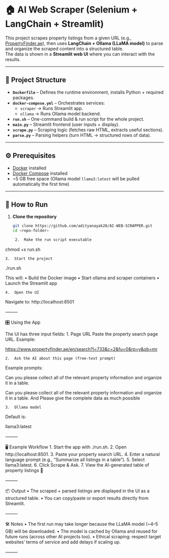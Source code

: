 # 🏠 AI Web Scraper (Selenium + LangChain + Streamlit)

This project scrapes property listings from a given URL (e.g., [PropertyFinder.ae](https://www.propertyfinder.ae)), then uses **LangChain + Ollama (LLaMA model)** to parse and organize the scraped content into a structured table.  
The data is shown in a **Streamlit web UI** where you can interact with the results.

---

## 📂 Project Structure

- **`Dockerfile`** – Defines the runtime environment, installs Python + required packages.  
- **`docker-compose.yml`** – Orchestrates services:  
  - `scraper` → Runs Streamlit app.  
  - `ollama` → Runs Ollama model backend.  
- **`run.sh`** – One-command build & run script for the whole project.  
- **`main.py`** – Streamlit frontend (user inputs + display).  
- **`scrape.py`** – Scraping logic (fetches raw HTML, extracts useful sections).  
- **`parse.py`** – Parsing helpers (turn HTML → structured rows of data).  

---

## ⚙️ Prerequisites

- [Docker](https://docs.docker.com/get-docker/) installed  
- [Docker Compose](https://docs.docker.com/compose/install/) installed  
- ~5 GB free space (Ollama model `llama3:latest` will be pulled automatically the first time)  

---

## 🚀 How to Run

1. **Clone the repository**
   ```bash
   git clone https://github.com/adityanayak20/AI-WEB-SCRAPPER.git
   cd <repo-folder>

	2.	Make the run script executable

chmod +x run.sh


	3.	Start the project

./run.sh

This will:
	•	Build the Docker image
	•	Start ollama and scraper containers
	•	Launch the Streamlit app

	4.	Open the UI
Navigate to: http://localhost:8501

⸻

🎛️ Using the App

The UI has three input fields:
	1.	Page URL
Paste the property search page URL. Example:

https://www.propertyfinder.ae/en/search?l=733&c=2&fu=0&rp=y&ob=mr


	2.	Ask the AI about this page (free-text prompt)
Example prompts:

Can you please collect all of the relevant property information and organize it in a table.

Can you please collect all of the relevant property information and organize it in a table. And Please give the complete data as much possible


	3.	Ollama model
Default is:

llama3:latest



⸻

🖥️ Example Workflow
	1.	Start the app with ./run.sh.
	2.	Open http://localhost:8501.
	3.	Paste your property search URL.
	4.	Enter a natural language prompt (e.g., “Summarize all listings in a table”).
	5.	Select llama3:latest.
	6.	Click Scrape & Ask.
	7.	View the AI-generated table of property listings 🎉

⸻

📦 Output
	•	The scraped + parsed listings are displayed in the UI as a structured table.
	•	You can copy/paste or export results directly from Streamlit.

⸻

🛠️ Notes
	•	The first run may take longer because the LLaMA model (~4–5 GB) will be downloaded.
	•	The model is cached by Ollama and reused for future runs (across other AI projects too).
	•	Ethical scraping: respect target websites’ terms of service and add delays if scaling up.

⸻